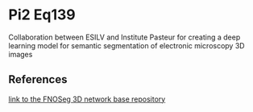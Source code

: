 # Pi2 Eq139
 Collaboration between ESILV and Institute Pasteur for creating a deep learning model for semantic segmentation of electronic microscopy 3D images

## References 
[link to the FNOSeg 3D network base repository](https://github.com/manou001/multimodal-3d-image-segmentation)

